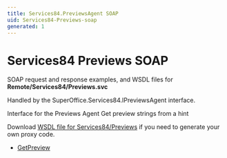 ```yaml
---
title: Services84.PreviewsAgent SOAP
uid: Services84-Previews-soap
generated: 1
---
```


# Services84 Previews SOAP

SOAP request and response examples, and WSDL files for **Remote/Services84/Previews.svc**

Handled by the <see cref="T:SuperOffice.Services84.IPreviewsAgent">SuperOffice.Services84.IPreviewsAgent</see> interface.

Interface for the Previews Agent
Get preview strings from a hint

Download [WSDL file for Services84/Previews](../Services84-Previews.md) if you need to generate your own proxy code.

* [GetPreview](GetPreview.md)

